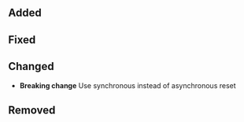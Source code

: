 
<!--
 Thanks for the MR! Please add lines describing your changes in the appropriate section

 For example:

## Added
- Added some more fish
## Fixed
 a generic parameter-->

## Added

## Fixed

## Changed

- **Breaking change** Use synchronous instead of asynchronous reset

## Removed


